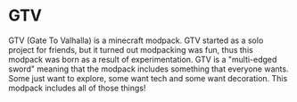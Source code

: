 # GTV
GTV (Gate To Valhalla) is a minecraft modpack. GTV started as a solo project for friends, but it turned out modpacking was fun, thus this modpack was born as a result of experimentation. GTV is a "multi-edged sword" meaning that the modpack includes something that everyone wants. Some just want to explore, some want tech and some want decoration. This modpack includes all of those things!
